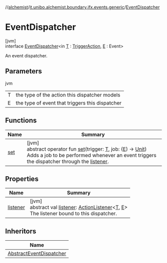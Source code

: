 //[alchemist](../../../index.md)/[it.unibo.alchemist.boundary.jfx.events.generic](../index.md)/[EventDispatcher](index.md)

# EventDispatcher

[jvm]\
interface [EventDispatcher](index.md)<in [T](index.md) : [TriggerAction](../-trigger-action/index.md), [E](index.md) : Event>

An event dispatcher.

## Parameters

jvm

| | |
|---|---|
| T | the type of the action this dispatcher models |
| E | the type of event that triggers this dispatcher |

## Functions

| Name | Summary |
|---|---|
| [set](set.md) | [jvm]<br>abstract operator fun [set](set.md)(trigger: [T](index.md), job: ([E](index.md)) -> [Unit](https://kotlinlang.org/api/latest/jvm/stdlib/kotlin/-unit/index.html))<br>Adds a job to be performed whenever an event triggers the dispatcher through the [listener](listener.md). |

## Properties

| Name | Summary |
|---|---|
| [listener](listener.md) | [jvm]<br>abstract val [listener](listener.md): [ActionListener](../-action-listener/index.md)<[T](index.md), [E](index.md)><br>The listener bound to this dispatcher. |

## Inheritors

| Name |
|---|
| [AbstractEventDispatcher](../-abstract-event-dispatcher/index.md) |
